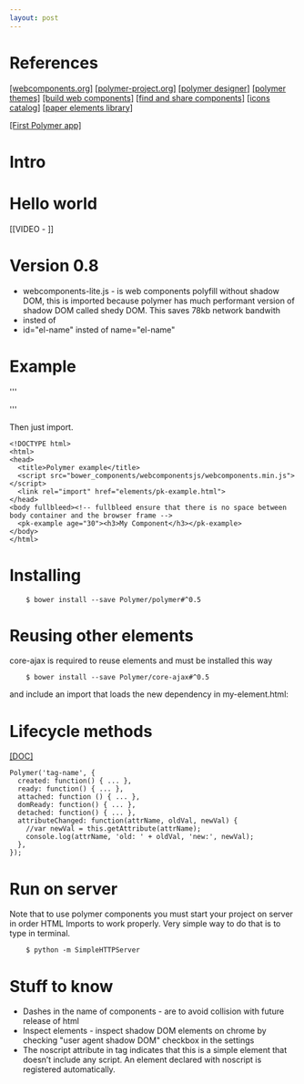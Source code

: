 ```yaml
---
layout: post
---
```


# References

[[webcomponents.org]](http://webcomponents.org/)
[[polymer-project.org]](https://www.polymer-project.org/)
[[polymer designer]](https://www.polymer-project.org/tools/designer/)
[[polymer themes]](https://polymerthemes.com/)
[[build web components]](https://github.com/PolymerLabs/seed-element)
[[find and share components]](http://customelements.io/)
[[icons catalog]](http://www.polymer-project.org/components/core-icon/demo.html)
[[paper elements library]](https://www.polymer-project.org/0.5/components/paper-elements/demo.html#paper-toast)

[[First Polymer app]](https://www.polymer-project.org/0.5/docs/start/getting-the-code.html)

# Intro

# Hello world

[[VIDEO - ]]

# Version 0.8

- webcomponents-lite.js - is web components polyfill without shadow DOM, this is imported because polymer has much performant version of shadow DOM called shedy DOM. This saves 78kb network bandwith
- <dom-module> insted of <polymer-element>
- id="el-name" insted of name="el-name"

# Example

'''
<link rel="import" href="../bower_components/polymer/polymer.html">

<polymer-element name="pk-example" attributes="owner age">
<template>
  <style type="text/css">
      :host { /*host is selector for pk-example tag*/
        position: relative;
      }
      polyfill-next-selector { content: 'h3'; }/*polyfill for ::content selector*/
      ::content h3 {
        margin: 0;
        font-size: 1.8rem;
        font-weight: 300;
      }
  </style>
  <content select="h3"></content>
  <p>The owener of the tag: {{owner}} at {{ age }} years old.</p>
  <div class="">
    <button  type="button" name="button" on-click="{{setFocus}}">Focus to input </button>
    <input id="nameInput" value="{{owner}}" placeholder="Your name here...">
  </div>
  <div class="">
    <label for="ageInput">Age:</label>
    <input id="ageInput" type="range" value="{{age}}">
  </div>
  <content></content><!-- insert nodes that haven't been selected -->
</template>
<script>
  Polymer({
    owner: "Daniel",
    age: 25,
    setFocus: function() {
      this.$.nameInput.focus();
    },
    nameChanged: function() {
      if (this.name) {
        // Ensure name is capitalized
        this.name = this.name[0].toUpperCase() +
                    this.name.slice(1);
      }
    }
  });
</script>
</polymer-element>
'''

Then just import.

```
<!DOCTYPE html>
<html>
<head>
  <title>Polymer example</title>
  <script src="bower_components/webcomponentsjs/webcomponents.min.js"></script>
  <link rel="import" href="elements/pk-example.html">
</head>
<body fullbleed><!-- fullbleed ensure that there is no space between body container and the browser frame -->
  <pk-example age="30"><h3>My Component</h3></pk-example>
</body>
</html>
```

# Installing

```
    $ bower install --save Polymer/polymer#^0.5
```

# Reusing other elements

core-ajax is required to reuse elements and must be installed this way

```
    $ bower install --save Polymer/core-ajax#^0.5
```

and include an import that loads the new dependency in my-element.html:
<link rel="import" href="../bower_components/core-ajax/core-ajax.html">
<core-ajax url="http://example.com/json" auto response="{{resp}}"></core-ajax>

# Lifecycle methods

[[DOC]](https://www.polymer-project.org/0.5/docs/polymer/polymer.html#lifecyclemethods)

```
Polymer('tag-name', {
  created: function() { ... },
  ready: function() { ... },
  attached: function () { ... },
  domReady: function() { ... },
  detached: function() { ... },
  attributeChanged: function(attrName, oldVal, newVal) {
    //var newVal = this.getAttribute(attrName);
    console.log(attrName, 'old: ' + oldVal, 'new:', newVal);
  },
});
```

# Run on server

Note that to use polymer components you must start your project on server in order HTML Imports to work properly. Very simple way to do that is to type in terminal.

```
    $ python -m SimpleHTTPServer
```


# Stuff to know

 - Dashes in the name of components -  are to avoid collision with future release of html <elements class=""></elements>
 - Inspect elements - inspect shadow DOM elements on chrome by checking "user agent shadow DOM" checkbox in the settings
 - The noscript attribute in <polymer-element> tag indicates that this is a simple element that doesn’t include any script. An element declared with noscript is registered automatically.

